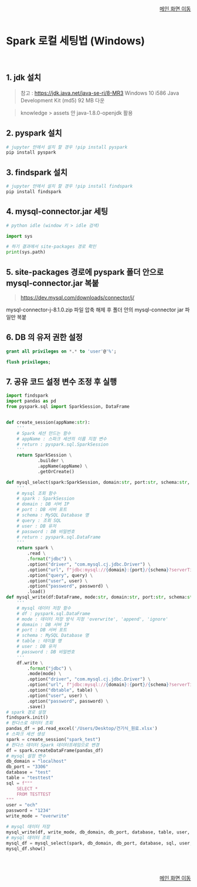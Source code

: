 <div align="right">
<a href="https://github.com/FINAL-BUSAN-2/DataPointOfView/tree/develop#2-%ED%8C%80-%EA%B5%AC%EC%84%B1--role">메인 화면 이동</a>
</div>
<br>

# Spark 로컬 세팅법 (Windows)

<br>

## 1. jdk 설치 

> 참고 : https://jdk.java.net/java-se-ri/8-MR3
> Windows 10 i586 Java Development Kit (md5) 92 MB 다운

> knowledge > assets 안 java-1.8.0-openjdk 활용

## 2. pyspark 설치

```bash
# jupyter 안에서 설치 할 경우 !pip install pyspark
pip install pyspark
```

## 3. findspark 설치

```bash
# jupyter 안에서 설치 할 경우 !pip install findspark
pip install findspark
```

## 4. mysql-connector.jar 세팅

```python
# python idle (window 키 > idle 검색) 

import sys

# 하기 결과에서 site-packages 경로 확인
print(sys.path)
```

## 5. site-packages 경로에 pyspark 폴더 안으로 mysql-connector.jar 복붙 

> https://dev.mysql.com/downloads/connector/j/

mysql-connector-j-8.1.0.zip  파일 압축 해제 후 폴더 안의 mysql-connector jar 파일만 복붙

## 6. DB 의 유저 권한 설정

```sql
grant all privileges on *.* to 'user'@'%';

flush privileges; 
```

## 7. 공유 코드 설정 변수 조정 후 실행

```python
import findspark
import pandas as pd
from pyspark.sql import SparkSession, DataFrame


def create_session(appName:str):
    '''
    # Spark 세션 만드는 함수
    # appName : 스파크 세션의 이름 지정 변수
    # return : pyspark.sql.SparkSession
    '''
    return SparkSession \
            .builder \
            .appName(appName) \
            .getOrCreate()

def mysql_select(spark:SparkSession, domain:str, port:str, schema:str, query:str, user:str, password:str):
    '''
    # mysql 조회 함수
    # spark : SparkSession
    # domain : DB 서버 IP
    # port : DB 서버 포트
    # schema : MySQL Database 명
    # query : 조회 SQL
    # user : DB 유저
    # password : DB 비밀번호
    # return : pyspark.sql.DataFrame
    '''
    return spark \
        .read \
        .format("jdbc") \
        .option("driver", "com.mysql.cj.jdbc.Driver") \
        .option("url", f"jdbc:mysql://{domain}:{port}/{schema}?serverTimezone=UTC") \
        .option("query", query) \
        .option("user", user) \
        .option("password", password) \
        .load()
def mysql_write(df:DataFrame, mode:str, domain:str, port:str, schema:str, table:str, user:str, password:str):
    '''
    # mysql 데이터 저장 함수
    # df : pyspark.sql.DataFrame
    # mode : 데이터 저장 방식 지정 'overwrite', 'append', 'ignore'
    # domain : DB 서버 IP
    # port : DB 서버 포트
    # schema : MySQL Database 명
    # table : 테이블 명
    # user : DB 유저
    # password : DB 비밀번호
    '''
    df.write \
        .format("jdbc") \
        .mode(mode) \
        .option("driver", "com.mysql.cj.jdbc.Driver") \
        .option("url", f"jdbc:mysql://{domain}:{port}/{schema}?serverTimezone=UTC") \
        .option("dbtable", table) \
        .option("user", user) \
        .option("password", password) \
        .save()
# spark 경로 설정
findspark.init()
# 판다스로 데이터 조회
pandas_df = pd.read_excel('/Users/Desktop/건기식_원료.xlsx')
# 스파크 세션 생성
spark = create_session("spark_test")
# 판다스 데이터 Spark 데이터프레임으로 변경
df = spark.createDataFrame(pandas_df)
# mysql 설정 변수
db_domain = "localhost"
db_port = "3306"
database = "test"
table = "testtest"
sql = f"""
    SELECT * 
    FROM TESTTEST
"""
user = "och"
password = "1234"
write_mode = "overwrite"

# mysql 데이터 저장
mysql_write(df, write_mode, db_domain, db_port, database, table, user, password)
# mysql 데이터 조회
mysql_df = mysql_select(spark, db_domain, db_port, database, sql, user, password)
mysql_df.show()
```

<br><br>


<div align="right">
<a href="https://github.com/FINAL-BUSAN-2/DataPointOfView/tree/develop#2-%ED%8C%80-%EA%B5%AC%EC%84%B1--role">메인 화면 이동</a>
</div>